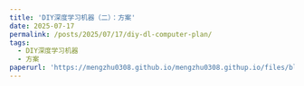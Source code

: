 ```yaml
---
title: 'DIY深度学习机器（二）：方案'
date: 2025-07-17
permalink: /posts/2025/07/17/diy-dl-computer-plan/
tags:
  - DIY深度学习机器
  - 方案
paperurl: 'https://mengzhu0308.github.io/mengzhu0308.githup.io/files/blog/diy-dl-computer/2025-07-17-diy-dl-computer-plan.pdf'
---
```

